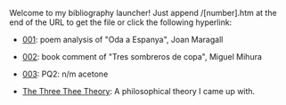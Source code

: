 Welcome to my bibliography launcher!
Just append /\[number].htm at the end of the URL to get the file or click the following hyperlink:

- [001](001.htm): poem analysis of "Oda a Espanya", Joan Maragall
- [002](002.htm): book comment of "Tres sombreros de copa", Miguel Mihura
- [003](003.htm): PQ2: n/m acetone

- [The Three Thee Theory](three-thee.htm): A philosophical theory I came up with.
